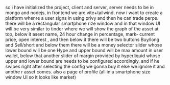 so i have initialized the project, client and server, server needs to be in mongo and nodejs, in frontend we are vite+tailwind. now i want to create 
a platform whenre a user signs in using privy and then he can trade perps. there will be a rectangular smartphone rize window and in that window  UI will be very similar to tinder where we will show the graph of the asset at top, below it aseet name, 24 hour change in percentage, mark- current price, open interest , and then below it there will be two buttons Buy/long and
 Sell/short and below them there will be a money selector slider whose lower bound will be one Hype and upper bound will be max amount in  user wallet, below that another slider of margin
 provided by hyperliquid whose upper and lower bound are needs to be configured accordingly. and if he swipes right after selecting the config we gonna buy it else we ignore it and anothe
r asset comes. also a page of profile (all in a smartphone size window UI so it looks like market) 